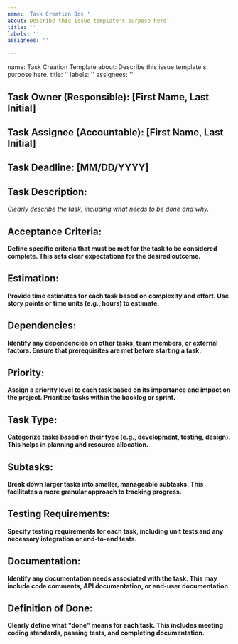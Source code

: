 ```yaml
---
name: 'Task Creation Doc '
about: Describe this issue template's purpose here.
title: ''
labels: ''
assignees: ''

---
```


name: Task Creation Template
about: Describe this issue template's purpose here.
title: ''
labels: ''
assignees: ''

## Task Owner (Responsible): [First Name, Last Initial]

## Task Assignee (Accountable): [First Name, Last Initial]

## Task Deadline: [MM/DD/YYYY]

## Task Description:

*Clearly describe the task, including what needs to be done and why.*

## Acceptance Criteria:

**Define specific criteria that must be met for the task to be considered complete. This sets clear expectations for the desired outcome.**

## Estimation:

**Provide time estimates for each task based on complexity and effort. Use story points or time units (e.g., hours) to estimate.**

## Dependencies:

**Identify any dependencies on other tasks, team members, or external factors. Ensure that prerequisites are met before starting a task.**

## Priority:

**Assign a priority level to each task based on its importance and impact on the project. Prioritize tasks within the backlog or sprint.**

## Task Type:

**Categorize tasks based on their type (e.g., development, testing, design). This helps in planning and resource allocation.**

## Subtasks:

**Break down larger tasks into smaller, manageable subtasks. This facilitates a more granular approach to tracking progress.**



## Testing Requirements:

**Specify testing requirements for each task, including unit tests and any necessary integration or end-to-end tests.**

## Documentation:

**Identify any documentation needs associated with the task. This may include code comments, API documentation, or end-user documentation.**

## Definition of Done:

**Clearly define what "done" means for each task. This includes meeting coding standards, passing tests, and completing documentation.**
